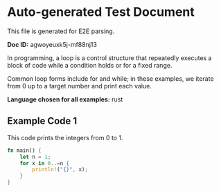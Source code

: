 # Auto-generated Test Document

This file is generated for E2E parsing.

**Doc ID:** agwoyeuxk5j-mf88nj13

In programming, a loop is a control structure that repeatedly executes a block of code while a condition holds or for a fixed range.

Common loop forms include for and while; in these examples, we iterate from 0 up to a target number and print each value.

**Language chosen for all examples:** rust

## Example Code 1

This code prints the integers from 0 to 1.

```rust
fn main() {
    let n = 1;
    for x in 0..=n {
        println!("{}", x);
    }
}
```

